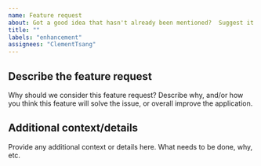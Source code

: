 ```yaml
---
name: Feature request
about: Got a good idea that hasn't already been mentioned?  Suggest it!
title: ""
labels: "enhancement"
assignees: "ClementTsang"
---
```


## Describe the feature request

Why should we consider this feature request? Describe why, and/or how you think this feature will solve the issue, or overall improve the application.

## Additional context/details

Provide any additional context or details here. What needs to be done, why, etc.
